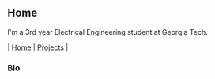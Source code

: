 ## Home

I'm a 3rd year Electrical Engineering student at Georgia Tech.

| [Home](index.html) | [Projects](projects.html) |

### Bio


